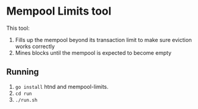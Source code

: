 # Mempool Limits tool

This tool:

1. Fills up the mempool beyond its transaction limit to make sure eviction works correctly
2. Mines blocks until the mempool is expected to become empty

## Running

1. `go install` htnd and mempool-limits.
2. `cd run`
3. `./run.sh`



